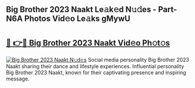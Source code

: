 ## Big Brother 2023 Naakt Le𝚊k𝚎d N𝚞𝚍es - Part-N6A Photos Vid𝚎o Le𝚊ks gMywU

# <h2><a href="http://fb4qi4l.evod.top/?m=Big+Brother+2023+Naakt">🔗 👉🔴 Big Brother 2023 Naakt Vid𝚎o Ph𝚘t𝚘s</a></h2>

[![Big Brother 2023 Naakt N𝚞d𝚎s](https://i.imgur.com/8V9OHl7.gif)](http://fb4qi4l.evod.top/?m=Big+Brother+2023+Naakt)
Social media personality Big Brother 2023 Naakt sharing their dance and lifestyle experiences. Influential personality Big Brother 2023 Naakt, known for their captivating presence and inspiring message. 
